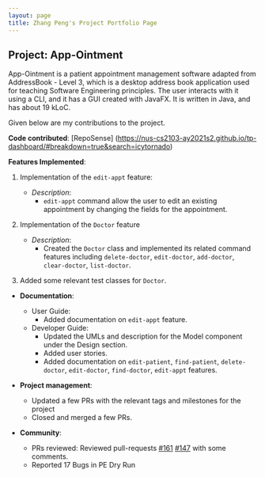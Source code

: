```yaml
---
layout: page
title: Zhang Peng's Project Portfolio Page
---
```


## Project: App-Ointment

App-Ointment is a patient appointment management software adapted from AddressBook - Level 3, which is a desktop address book application used for teaching Software Engineering principles. The user interacts with it using a CLI, and it has a GUI created with JavaFX. It is written in Java, and has about 19 kLoC.

Given below are my contributions to the project.

**Code contributed**: [RepoSense] (https://nus-cs2103-ay2021s2.github.io/tp-dashboard/#breakdown=true&search=icytornado)

**Features Implemented**:
1. Implementation of the `edit-appt` feature:
    - *Description*:
        - `edit-appt` command allow the user to edit an existing appointment by changing the fields for the appointment.
   

2. Implementation of the `Doctor` feature
   - *Description*:
        - Created the `Doctor` class and implemented its related command features including
          `delete-doctor`, `edit-doctor`, `add-doctor`, `clear-doctor`, `list-doctor`.
          
          
3. Added some relevant test classes for `Doctor`.


* **Documentation**:
  * User Guide:
    * Added documentation on `edit-appt` feature.
  * Developer Guide:
    * Updated the UMLs and description for the Model component under the Design section.
    * Added user stories.
    * Added documentation on `edit-patient`, `find-patient`, `delete-doctor`, `edit-doctor`, `find-doctor`, `edit-appt` features.


* **Project management**:
   * Updated a few PRs with the relevant tags and milestones for the project
   * Closed and merged a few PRs.
   

* **Community**:
   * PRs reviewed:
     Reviewed pull-requests
     [#161](https://github.com/AY2021S2-CS2103-W17-2/tp/pull/161)
     [#147](https://github.com/AY2021S2-CS2103-W17-2/tp/pull/147)
     with some comments.
   * Reported 17 Bugs in PE Dry Run

